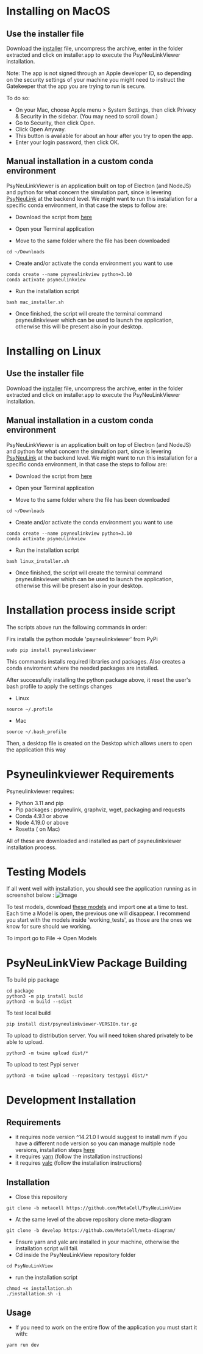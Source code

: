 # Installing on MacOS

## Use the installer file

Download the [installer](https://github.com/MetaCell/PsyNeuLinkView/releases/download/0.0.7/psyneu-installer-macos-latest.tar.gz) file, uncompress the archive, enter in the folder extracted and click on installer.app to execute the PsyNeuLinkViewer installation.

Note: The app is not signed through an Apple developer ID, so depending on the security settings of your machine you might need to instruct the Gatekeeper that the app you are trying to run is secure.

To do so:

- On your Mac, choose Apple menu  > System Settings, then click Privacy & Security  in the sidebar. (You may need to scroll down.)
- Go to Security, then click Open.
- Click Open Anyway.
- This button is available for about an hour after you try to open the app.
- Enter your login password, then click OK.

## Manual installation in a custom conda environment

PsyNeuLinkViewer is an application built on top of Electron (and NodeJS) and python for what concern the simulation part, since is levering [PsyNeuLink](https://github.com/PrincetonUniversity/PsyNeuLink) at the backend level.
We might want to run this installation for a specific conda environment, in that case the steps to follow are:

- Download the script from <a href="https://raw.githubusercontent.com/MetaCell/PsyNeuLinkView/develop/package/scripts/mac_installer.sh" download>here</a>

- Open your Terminal application

- Move to the same folder where the file has been downloaded
```
cd ~/Downloads
```

- Create and/or activate the conda environment you want to use
```
conda create --name psyneulinkview python=3.10
conda activate psyneulinkview
```

- Run the installation script
```
bash mac_installer.sh
```
- Once finished, the script will create the terminal command psyneulinkviewer which can be used to launch the application, otherwise this will be present also in your desktop.

# Installing on Linux

## Use the installer file

Download the [installer](https://github.com/MetaCell/PsyNeuLinkView/releases/download/0.0.7/psyneu-installer-ubuntu-latest.tar.gz) file, uncompress the archive, enter in the folder extracted and click on installer.app to execute the PsyNeuLinkViewer installation.

## Manual installation in a custom conda environment

PsyNeuLinkViewer is an application built on top of Electron (and NodeJS) and python for what concern the simulation part, since is levering [PsyNeuLink](https://github.com/PrincetonUniversity/PsyNeuLink) at the backend level.
We might want to run this installation for a specific conda environment, in that case the steps to follow are:

- Download the script from <a href="https://raw.githubusercontent.com/MetaCell/PsyNeuLinkView/develop/package/scripts/linux_installer.sh" download>here</a>

- Open your Terminal application

- Move to the same folder where the file has been downloaded
```
cd ~/Downloads
```

- Create and/or activate the conda environment you want to use
```
conda create --name psyneulinkview python=3.10
conda activate psyneulinkview
```

- Run the installation script
```
bash linux_installer.sh
```
- Once finished, the script will create the terminal command psyneulinkviewer which can be used to launch the application, otherwise this will be present also in your desktop.

# Installation process inside script

The scripts above run the following commands in order:

Firs installs the python module 'psyneulinkviewer' from PyPi

```
sudo pip install psyneulinkviewer
```

This commands installs required libraries and packages. Also creates a conda enviroment where the needed packages are installed.

After successfully installing the python package above, it reset the user's bash profile to apply the settings changes

- Linux

```
source ~/.profile
```

- Mac

```
source ~/.bash_profile
```

Then, a desktop file is created on the Desktop which allows users to open the application this way

# Psyneulinkviewer Requirements

Psyneulinkviewer requires:

- Python 3.11 and pip
- Pip packages : psyneulink, graphviz, wget, packaging and requests
- Conda 4.9.1 or above
- Node 4.19.0 or above
- Rosetta ( on Mac)

All of these are downloaded and installed as part of psyneulinkviewer installation process.

# Testing Models

If all went well with installation, you should see the application running as in screenshot below :
![image](https://github.com/user-attachments/assets/ec84044c-287a-4e39-bdf7-aa27cdc486f9)

To test models, download [these models](https://github.com/MetaCell/PsyNeuLinkView/tree/feature/PSYNEU-140/test_models) and import one at a time to test. Each time a Model is open, the previous one will disappear. I recommend you start with the models inside 'working_tests', as those are the ones we know for sure should we working.

To import go to File -> Open Models

# PsyNeuLinkView Package Building

To build pip package

```
cd package
python3 -m pip install build
python3 -m build --sdist
```

To test local build

```
pip install dist/psyneulinkviewer-VERSIOn.tar.gz
```

To upload to distribution server. You will need token shared privately to be able to upload.

```
python3 -m twine upload dist/*
```

To upload to test Pypi server

```
python3 -m twine upload --repository testpypi dist/*
```

# Development Installation

## Requirements

- it requires node version ^14.21.0
  I would suggest to install nvm if you have a different node version so you can manage multiple node versions, installation steps [here](https://www.freecodecamp.org/news/node-version-manager-nvm-install-guide/)
- it requires [yarn](https://classic.yarnpkg.com/lang/en/docs/install/#debian-stable) (follow the installation instructions)
- it requires [yalc](https://www.npmjs.com/package/yalc) (follow the installation instructions)

## Installation

- Close this repository

```
git clone -b metacell https://github.com/MetaCell/PsyNeuLinkView
```

- At the same level of the above repository clone meta-diagram

```
git clone -b develop https://github.com/MetaCell/meta-diagram/
```

- Ensure yarn and yalc are installed in your machine, otherwise the installation script will fail.
- Cd inside the PsyNeuLinkView repository folder

```
cd PsyNeuLinkView
```

- run the installation script

```
chmod +x installation.sh
./installation.sh -i
```

## Usage

- If you need to work on the entire flow of the application you must start it with:

```
yarn run dev
```

